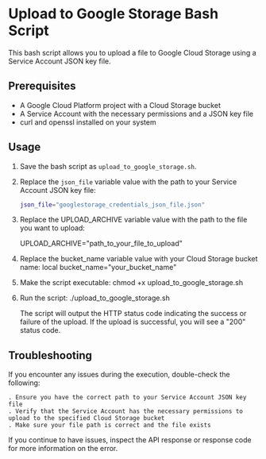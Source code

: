 # Upload to Google Storage Bash Script

This bash script allows you to upload a file to Google Cloud Storage using a Service Account JSON key file.

## Prerequisites

- A Google Cloud Platform project with a Cloud Storage bucket
- A Service Account with the necessary permissions and a JSON key file
- curl and openssl installed on your system

## Usage

1. Save the bash script as `upload_to_google_storage.sh`.

2. Replace the `json_file` variable value with the path to your Service Account JSON key file:

   ```bash
   json_file="googlestorage_credentials_json_file.json"
   
3. Replace the UPLOAD_ARCHIVE variable value with the path to the file you want to upload:
   
   UPLOAD_ARCHIVE="path_to_your_file_to_upload"
   
4. Replace the bucket_name variable value with your Cloud Storage bucket name:
   local bucket_name="your_bucket_name"

5. Make the script executable:
   chmod +x upload_to_google_storage.sh

6. Run the script:
   ./upload_to_google_storage.sh

   The script will output the HTTP status code indicating the success or failure of the upload. If the upload is successful, you will see a "200" status code.

## Troubleshooting
If you encounter any issues during the execution, double-check the following:

	. Ensure you have the correct path to your Service Account JSON key file
	. Verify that the Service Account has the necessary permissions to upload to the specified Cloud Storage bucket
	. Make sure your file path is correct and the file exists
	
If you continue to have issues, inspect the API response or response code for more information on the error.
